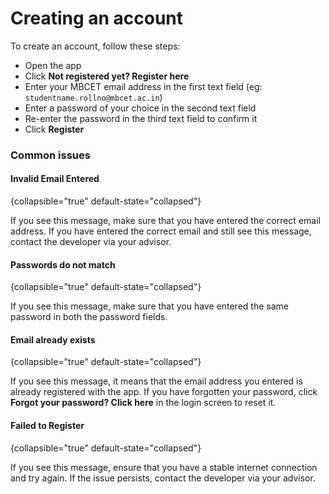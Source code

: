 # Creating an account

To create an account, follow these steps:
- Open the app
- Click **Not registered yet? Register here**
- Enter your MBCET email address in the first text field (eg: `studentname.rollno@mbcet.ac.in`)
- Enter a password of your choice in the second text field
- Re-enter the password in the third text field to confirm it
- Click **Register**

### Common issues

#### Invalid Email Entered
{collapsible="true" default-state="collapsed"}

If you see this message, make sure that you have entered the correct email address.
If you have entered the correct email and still see this message, contact the developer via your advisor.

#### Passwords do not match
{collapsible="true" default-state="collapsed"}

If you see this message, make sure that you have entered the same password in both the password fields.

#### Email already exists
{collapsible="true" default-state="collapsed"}

If you see this message, it means that the email address you entered is already registered with the app.
If you have forgotten your password, click **Forgot your password? Click here** in the login screen to reset it.

#### Failed to Register
{collapsible="true" default-state="collapsed"}

If you see this message, ensure that you have a stable internet connection and try again.
If the issue persists, contact the developer via your advisor.